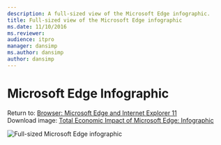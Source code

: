 ```yaml
---
description: A full-sized view of the Microsoft Edge infographic.
title: Full-sized view of the Microsoft Edge infographic
ms.date: 11/10/2016
ms.reviewer: 
audience: itpro
manager: dansimp
ms.author: dansimp
author: dansimp
---
```


# Microsoft Edge Infographic

Return to: [Browser: Microsoft Edge and Internet Explorer 11](./emie-to-improve-compatibility.md)<br>
Download image: [Total Economic Impact of Microsoft Edge: Infographic](https://www.microsoft.com/download/details.aspx?id=53892)

![Full-sized Microsoft Edge infographic](images/img-microsoft-edge-infographic-lg.png)